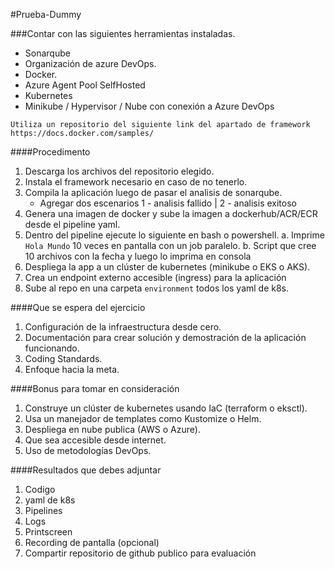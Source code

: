#Prueba-Dummy

###Contar con las siguientes herramientas instaladas.
* Sonarqube
* Organización de azure DevOps.
* Docker.
* Azure Agent Pool SelfHosted
* Kubernetes
* Minikube / Hypervisor / Nube con conexión a Azure DevOps


`Utiliza un repositorio del siguiente link del apartado de framework https://docs.docker.com/samples/`

####Procedimento

1.	Descarga los archivos del repositorio elegido.
2.	Instala el framework necesario en caso de no tenerlo.
3.	Compila la aplicación luego de pasar el analisis de sonarqube.
    * Agregar dos escenarios 1 - analisis fallido | 2 - analisis exitoso
4.  Genera una imagen de docker y sube la imagen a dockerhub/ACR/ECR desde el pipeline yaml.
5.	Dentro del pipeline ejecute lo siguiente en bash o powershell.
    a.	Imprime `Hola Mundo` 10 veces en pantalla con un job paralelo. 
    b.	Script que cree 10 archivos con la fecha y luego lo imprima en consola
6.	Despliega la app a un clúster de kubernetes (minikube o EKS o AKS).
7.	Crea un endpoint externo accesible (ingress) para la aplicación
8.  Sube al repo en una carpeta `environment` todos los yaml de k8s.

####Que se espera del ejercicio

1.	Configuración de la infraestructura desde cero.
2.	Documentación para crear solución y demostración de la aplicación funcionando.
3.	Coding Standards.
4.	Enfoque hacia la meta.

####Bonus para tomar en consideración
1.	Construye un clúster de kubernetes usando IaC (terraform o eksctl).
2.	Usa un manejador de templates como Kustomize o Helm.
3.	Despliega en nube publica (AWS o Azure).
4.	Que sea accesible desde internet.
5.	Uso de metodologías DevOps.

####Resultados que debes adjuntar

1. Codigo
2. yaml de k8s
3. Pipelines
4. Logs
5. Printscreen
6. Recording de pantalla (opcional)
7. Compartir repositorio de github publico para evaluación